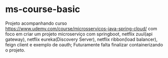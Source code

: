 # ms-course-basic

Projeto acompanhando curso https://www.udemy.com/course/microsservicos-java-spring-cloud/ com foco em criar um projeto microserviço com springboot, netflix zuul(api gateway), netflix eureka(Discovery Server), netflix ribbon(load balancer), feign client e exemplo de oauth; Futuramente falta finalizar containerizando o projeto.
